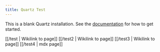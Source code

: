 ```yaml
---
title: Quartz Test
---
```


This is a blank Quartz installation.
See the [documentation](https://quartz.jzhao.xyz) for how to get started.


[[/test | Wikilink to page]]
[[/test2 | Wikilink to page]]
[[/test3 | Wikilink to page]]
[[/test4 | mdx page]]

```js
